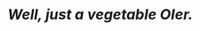 # ***Well, just a vegetable OIer.***

<!---
friend-me/friend-me is a ✨ special ✨ repository because its `README.md` (this file) appears on your GitHub profile.
You can click the Preview link to take a look at your changes.
--->
